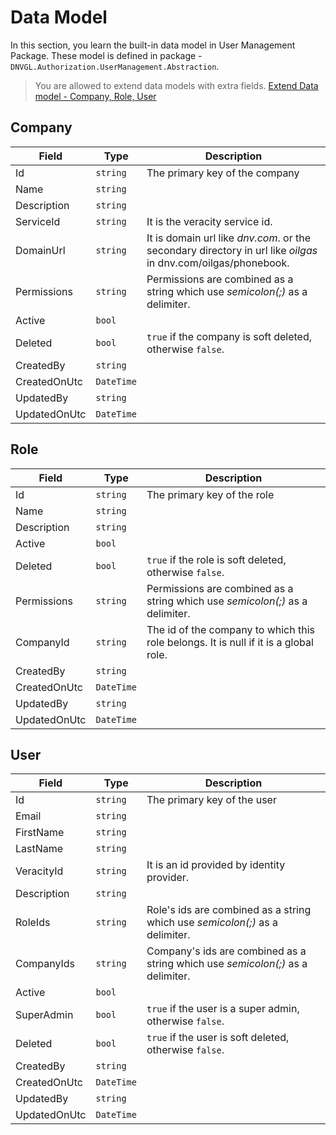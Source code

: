 # Data Model
In this section, you learn the built-in data model in User Management Package. These model is defined in package - `DNVGL.Authorization.UserManagement.Abstraction`.
> You are allowed to extend data models with extra fields. [Extend Data model - Company, Role, User](~/articles/userManagement/customModel)

## Company
| Field | Type | Description |
|--|--|--|
| Id | `string` | The primary key of the company |
| Name | `string` | |
| Description | `string` | |
| ServiceId | `string` | It is the veracity service id. |
| DomainUrl | `string` | It is domain url like *dnv.com*. or the secondary directory in url like *oilgas* in dnv.com/oilgas/phonebook. |
| Permissions | `string` | Permissions are combined as a string which use *semicolon(;)* as a delimiter. |
| Active | `bool` | |
| Deleted | `bool` | `true` if the company is soft deleted, otherwise `false`. |
| CreatedBy | `string` | |
| CreatedOnUtc | `DateTime` | |
| UpdatedBy | `string` | |
| UpdatedOnUtc | `DateTime` | |

## Role
| Field | Type | Description |
|--|--|--|
| Id | `string` | The primary key of the role |
| Name | `string` | |
| Description | `string` | |
| Active | `bool` | |
| Deleted | `bool` | `true` if the role is soft deleted, otherwise `false`. |
| Permissions | `string` | Permissions are combined as a string which use *semicolon(;)* as a delimiter. |
| CompanyId | `string` | The id of the company to which this role belongs. It is null if it is a global role.|
| CreatedBy | `string` | |
| CreatedOnUtc | `DateTime` | |
| UpdatedBy | `string` | |
| UpdatedOnUtc | `DateTime` | |

## User
| Field | Type | Description |
|--|--|--|
| Id | `string` | The primary key of the user |
| Email | `string` | |
| FirstName | `string` | |
| LastName | `string` | |
| VeracityId | `string` | It is an id provided by identity provider. |
| Description | `string` | |
| RoleIds | `string` | Role's ids are combined as a string which use *semicolon(;)* as a delimiter. |
| CompanyIds | `string` | Company's ids are combined as a string which use *semicolon(;)* as a delimiter. |
| Active | `bool` | |
| SuperAdmin | `bool` | `true` if the user is a super admin, otherwise `false`. |
| Deleted | `bool` | `true` if the user is soft deleted, otherwise `false`. |
| CreatedBy | `string` | |
| CreatedOnUtc | `DateTime` | |
| UpdatedBy | `string` | |
| UpdatedOnUtc | `DateTime` | |